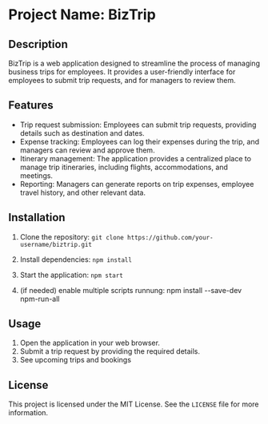 # Project Name: BizTrip

## Description
BizTrip is a web application designed to streamline the process of managing business trips for employees. It provides a user-friendly interface for employees to submit trip requests, and for managers to review them.

## Features
- Trip request submission: Employees can submit trip requests, providing details such as destination and dates.
- Expense tracking: Employees can log their expenses during the trip, and managers can review and approve them.
- Itinerary management: The application provides a centralized place to manage trip itineraries, including flights, accommodations, and meetings.
- Reporting: Managers can generate reports on trip expenses, employee travel history, and other relevant data.

## Installation
1. Clone the repository: `git clone https://github.com/your-username/biztrip.git`
2. Install dependencies: `npm install`
3. Start the application: `npm start`

4. (if needed) enable multiple scripts runnung: npm install --save-dev npm-run-all

## Usage
1. Open the application in your web browser.
2. Submit a trip request by providing the required details.
3. See upcoming trips and bookings

## License
This project is licensed under the MIT License. See the `LICENSE` file for more information.
